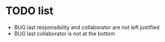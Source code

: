 # TODO list

* BUG last responsibility and collaborator are not left justified
* BUG last collaborator is not at the bottom
